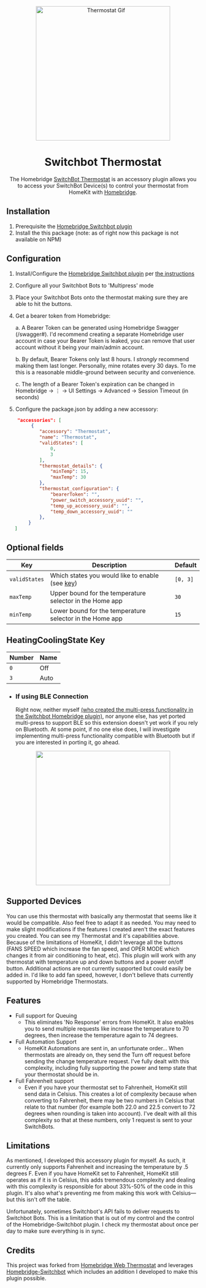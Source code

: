 <span align="center">

  <p><img alt="Thermostat Gif" src="Thermostat.gif" width="350px"></p>

# Switchbot Thermostat

<p>The Homebridge <a href="https://www.switch-bot.com">SwitchBot Thermostat</a> is an accessory plugin allows you to access your SwitchBot Device(s) to control your thermostat from HomeKit with
  <a href="https://homebridge.io">Homebridge</a>. 
</p>

</span>

## Installation

1. Prerequisite the [Homebridge Switchbot plugin](https://www.npmjs.com/package/@switchbot/homebridge-switchbot)
2. Install the this package (note: as of right now this package is not available on NPM)

## Configuration

1. Install/Configure the [Homebridge Switchbot plugin](https://www.npmjs.com/package/@switchbot/homebridge-switchbot) per [the instructions ](https://github.com/OpenWonderLabs/homebridge-switchbot#readme)
2. Configure all your Switchbot Bots to 'Multipress' mode
3. Place your Switchbot Bots onto the thermostat making sure they are able to hit the buttons.
4. Get a bearer token from Homebridge:

   a. A Bearer Token can be generated using Homebridge Swagger (/swagger#). I'd recommend creating a separate Homebridge user account in case your Bearer Token is leaked, you can remove that user account without it being your main/admin account.

   b. By default, Bearer Tokens only last 8 hours. I _strongly_ recommend making them last longer. Personally, mine rotates every 30 days. To me this is a reasonable middle-ground between security and convenience.

   c. The length of a Bearer Token's expiration can be changed in Homebridge -> ⋮ -> UI Settings -> Advanced -> Session Timeout (in seconds)

5. Configure the package.json by adding a new accessory:

```json
    "accessories": [
         {
            "accessory": "Thermostat",
            "name": "Thermostat",
            "validStates": [
                0,
                3
            ],
            "thermostat_details": {
                "minTemp": 15,
                "maxTemp": 30
            },
            "thermostat_configuration": {
                "bearerToken": "",
                "power_switch_accessory_uuid": "",
                "temp_up_accessory_uuid": "",
                "temp_down_accessory_uuid": ""
            },
        }
   ]
```

## Optional fields

| Key           | Description                                                                 | Default  |
| ------------- | --------------------------------------------------------------------------- | -------- |
| `validStates` | Which states you would like to enable (see [key](#heatingcoolingstate-key)) | `[0, 3]` |
| `maxTemp`     | Upper bound for the temperature selector in the Home app                    | `30`     |
| `minTemp`     | Lower bound for the temperature selector in the Home app                    | `15`     |

## HeatingCoolingState Key

| Number | Name |
| ------ | ---- |
| `0`    | Off  |
| `3`    | Auto |

- ### If using BLE Connection
  Right now, neither myself [(who created the multi-press functionality in the Switchbot Homebridge plugin)](https://github.com/OpenWonderLabs/homebridge-switchbot/pull/628), nor anyone else, has yet ported multi-press to support BLE so this extension doesn't yet work if you rely on Bluetooth. At some point, if no one else does, I will investigate implementing multi-press functionality compatible with Bluetooth but if you are interested in porting it, go ahead.

<p align="center">

<img src="https://github.com/alvst/switchbot-theromstat/blob/main/Thermostat.jpg?raw=true" width="350px">

</p>

## Supported Devices

You can use this thermostat with basically any thermostat that seems like it would be compatible. Also feel free to adapt it as needed. You may need to make slight modifications if the features I created aren't the exact features you created. You can see my Thermostat and it's capabilities above. Because of the limitations of HomeKit, I didn't leverage all the buttons (FANS SPEED which increase the fan speed, and OPER MODE which changes it from air conditioning to heat, etc). This plugin will work with any thermostat with temperature up and down buttons and a power on/off button. Additional actions are not currently supported but could easily be added in. I'd like to add fan speed, however, I don't believe thats currently supported by Homebridge Thermostats.

## Features

- Full support for Queuing
  - This eliminates 'No Response' errors from HomeKit. It also enables you to send multiple requests like increase the temperature to 70 degrees, then increase the temperature again to 74 degrees.
- Full Automation Support
  - HomeKit Automations are sent in, an unfortunate order... When thermostats are already on, they send the Turn off request before sending the change temperature request. I've fully dealt with this complexity, including fully supporting the power and temp state that your thermostat should be in.
- Full Fahrenheit support
  - Even if you have your thermostat set to Fahrenheit, HomeKit still send data in Celsius. This creates a lot of complexity because when converting to Fahrenheit, there may be two numbers in Celsius that relate to that number (for example both 22.0 and 22.5 convert to 72 degrees when rounding is taken into account). I've dealt with all this complexity so that at these numbers, only 1 request is sent to your SwitchBots.

## Limitations

As mentioned, I developed this accessory plugin for myself. As such, it currently only supports Fahrenheit and increasing the temperature by .5 degrees F. Even if you have HomeKit set to Fahrenheit, HomeKit still operates as if it is in Celsius, this adds tremendous complexity and dealing with this complexity is responsible for about 33%-50% of the code in this plugin. It's also what's preventing me from making this work with Celsius—but this isn't off the table.

Unfortunately, sometimes Switchbot's API fails to deliver requests to Switchbot Bots. This is a limitation that is out of my control and the control of the Homebridge-Switchbot plugin. I check my thermostat about once per day to make sure everything is in sync.

## Credits

This project was forked from <a href="https://github.com/phenotypic/homebridge-web-thermostat">Homebridge Web Thermostat</a> and leverages <a href="https://github.com/OpenWonderLabs/homebridge-switchbot">Homebridge-Switchbot</a> which includes an addition I developed to make this plugin possible.
